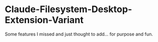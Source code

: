 # Claude-Filesystem-Desktop-Extension-Variant
Some features I missed and just thought to add... for purpose and fun.
